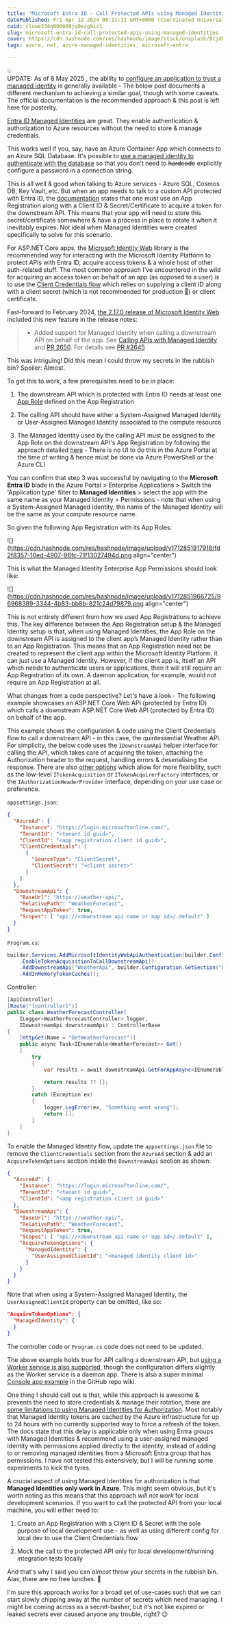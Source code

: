```yaml
---
title: "Microsoft Entra ID - Call Protected APIs using Managed Identities"
datePublished: Fri Apr 12 2024 08:11:32 GMT+0000 (Coordinated Universal Time)
cuid: cluwe334g000609jq0ezg9iz1
slug: microsoft-entra-id-call-protected-apis-using-managed-identities
cover: https://cdn.hashnode.com/res/hashnode/image/stock/unsplash/BcjdbyKWquw/upload/8b5191877852342b0a22f30382df5d3f.jpeg
tags: azure, net, azure-managed-identities, microsoft-entra

---
```


<div data-node-type="callout">
<div data-node-type="callout-emoji">💡</div>
<div data-node-type="callout-text">UPDATE: As of 8 May 2025 , the ability to <a target="_self" rel="noopener noreferrer nofollow" href="https://learn.microsoft.com/en-us/entra/workload-id/workload-identity-federation-config-app-trust-managed-identity?tabs=microsoft-entra-admin-center" style="pointer-events: none">configure an application to trust a managed identity</a> is generally available - The below post documents a different mechanism to achieving a similar goal, though with some caveats. The official documentation is the recommended approach &amp; this post is left here for posterity.</div>
</div>

[Entra ID Managed Identities](https://learn.microsoft.com/en-us/entra/identity/managed-identities-azure-resources/overview) are great. They enable authentication & authorization to Azure resources without the need to store & manage credentials.

This works well if you, say, have an Azure Container App which connects to an Azure SQL Database. It's possible to [use a managed identity to authenticate with the database](https://learn.microsoft.com/en-us/entra/identity/managed-identities-azure-resources/tutorial-windows-vm-access-sql) so that you don't need to <s>hardcode</s> explicitly configure a password in a connection string.

This is all well & good when talking to Azure services - Azure SQL, Cosmos DB, Key Vault, etc. But when an app needs to talk to a custom API protected with Entra ID, the [documentation](https://learn.microsoft.com/en-us/entra/identity-platform/scenario-web-api-call-api-app-registration#add-a-client-secret-or-certificate) states that one must use an App Registration along with a Client ID & Secret/Certificate to acquire a token for the downstream API. This means that your app will need to store this secret/certificate somewhere & have a process in place to rotate it when it inevitably expires. Not ideal when Managed Identities were created specifically to solve for this scenario.

For ASP.NET Core apps, the [Microsoft Identity Web](https://github.com/AzureAD/microsoft-identity-web) library is the recommended way for interacting with the Microsoft Identity Platform to protect APIs with Entra ID, acquire access tokens & a whole host of other auth-related stuff. The most common approach I've encountered in the wild for acquiring an access token on behalf of an app (as opposed to a user) is to use the [Client Credentials flow](https://learn.microsoft.com/en-us/entra/identity-platform/v2-oauth2-client-creds-grant-flow) which relies on supplying a client ID along with a client secret (which is not recommended for production 🤫) or client certificate.

Fast-forward to February 2024, [the 2.17.0 release of Microsoft Identity Web](https://github.com/AzureAD/microsoft-identity-web/releases/tag/2.17.0) included this new feature in the release notes:

> * Added support for Managed identity when calling a downstream API on behalf of the app. See [Calling APIs with Managed Identity](https://github.com/AzureAD/microsoft-identity-web/wiki/calling-apis-with-managed-identity) and [PR 2650](https://github.com/AzureAD/microsoft-identity-web/pull/2650). For details see [PR #2645](https://github.com/AzureAD/microsoft-identity-web/issues/2645)
>     

This was intriguing! Did this mean I could throw my secrets in the rubbish bin? Spoiler: Almost.

To get this to work, a few prerequisites need to be in place:

1. The downstream API which is protected with Entra ID needs at least one [App Role](https://learn.microsoft.com/en-us/entra/identity-platform/howto-add-app-roles-in-apps) defined on the App Registration
    
2. The calling API should have either a System-Assigned Managed Identity or User-Assigned Managed Identity associated to the compute resource
    
3. The Managed Identity used by the calling API must be assigned to the App Role on the downstream API's App Registration by following the approach detailed [here](https://learn.microsoft.com/en-us/entra/identity/managed-identities-azure-resources/how-to-assign-app-role-managed-identity-cli) - There is no UI to do this in the Azure Portal at the time of writing & hence must be done via Azure PowerShell or the Azure CLI
    

You can confirm that step 3 was successful by navigating to the **Microsoft Entra ID** blade in the Azure Portal &gt; Enterprise Applications &gt; Switch the 'Application type' filter to **Managed Identities** &gt; select the app with the same name as your Managed Identity &gt; Permissions - note that when using a System-Assigned Managed Identity, the name of the Managed Identity will be the same as your compute resource name.

So given the following App Registration with its App Roles:

![](https://cdn.hashnode.com/res/hashnode/image/upload/v1712851917918/fd2f8357-10ed-4907-96fc-71f13027494d.png align="center")

This is what the Managed Identity Enterprise App Permissions should look like:

![](https://cdn.hashnode.com/res/hashnode/image/upload/v1712851966725/96968389-3344-4b83-bb8b-821c24d79879.png align="center")

This is not entirely different from how we used App Registrations to achieve this. The key difference between the App Registration setup & the Managed Identity setup is that, when using Managed Identities, the App Role on the downstream API is assigned to the client app’s Managed Identity rather than to an App Registration. This means that an App Registration need not be created to represent the client app within the Microsoft Identity Platform, it can just use a Managed Identity. However, if the client app is, itself an API which needs to authenticate users or applications, then it will still require an App Registration of its own. A daemon application, for example, would not require an App Registration at all.

What changes from a code perspective? Let's have a look - The following example showcases an ASP.NET Core Web API (protected by Entra ID) which calls a downstream ASP.NET Core Web API (protected by Entra ID) on behalf of the app.

This example shows the configuration & code using the Client Credentials flow to call a downstream API - in this case, the quintessential Weather API. For simplicity, the below code uses the `IDownstreamApi` helper interface for calling the API, which takes care of acquiring the token, attaching the Authorization header to the request, handling errors & deserialising the response. There are also [other options](https://learn.microsoft.com/en-us/entra/identity-platform/scenario-web-api-call-api-call-api?tabs=aspnetcore) which allow for more flexibility, such as the low-level `ITokenAcquisition` or `ITokenAcquirerFactory` interfaces, or the `IAuthorizationHeaderProvider` interface, depending on your use case or preference.

`appsettings.json`:

```json
{
  "AzureAd": {
    "Instance": "https://login.microsoftonline.com/",
    "TenantId": "<tenant id guid>",
    "ClientId": "<app registration client id guid>",
    "ClientCredentials": [
      {
        "SourceType": "ClientSecret",
        "ClientSecret": "<client secret>"
      }
    ]
  },
  "DownstreamApi": {
    "BaseUrl": "https://weather-api/",
    "RelativePath": "WeatherForecast",
    "RequestAppToken": true,
    "Scopes": [ "api://<downstream api name or app id>/.default" ]
  }
}
```

`Program.cs`:

```csharp
builder.Services.AddMicrosoftIdentityWebApiAuthentication(builder.Configuration)
    .EnableTokenAcquisitionToCallDownstreamApi()
    .AddDownstreamApi("WeatherApi", builder.Configuration.GetSection("DownstreamApi"))
    .AddInMemoryTokenCaches();
```

Controller:

```csharp
[ApiController]
[Route("[controller]")]
public class WeatherForecastController(
    ILogger<WeatherForecastController> logger,
    IDownstreamApi downstreamApi) : ControllerBase
{
    [HttpGet(Name = "GetWeatherForecast")]
    public async Task<IEnumerable<WeatherForecast>> Get()
    {
        try
        {
            var results = await downstreamApi.GetForAppAsync<IEnumerable<WeatherForecast>>("WeatherApi");

            return results ?? [];
        }
        catch (Exception ex)
        {
            logger.LogError(ex, "Something went wrong");
            return [];
        }
    }
}
```

To enable the Managed Identity flow, update the `appsettings.json` file to remove the `ClientCredentials` section from the `AzureAd` section & add an `AcquireTokenOptions` section inside the `DownstreamApi` section as shown:

```json
{
  "AzureAd": {
    "Instance": "https://login.microsoftonline.com/",
    "TenantId": "<tenant id guid>",
    "ClientId": "<app registration client id guid>"
  },
  "DownstreamApi": {
    "BaseUrl": "https://weather-api/",
    "RelativePath": "WeatherForecast",
    "RequestAppToken": true,
    "Scopes": [ "api://<downstream api name or app id>/.default" ],
    "AcquireTokenOptions": {
      "ManagedIdentity": {
        "UserAssignedClientId": "<managed identity client id>"
      }
    }
  }
}
```

Note that when using a System-Assigned Managed Identity, the `UserAssignedClientId` property can be omitted, like so:

```json
"AcquireTokenOptions": {
  "ManagedIdentity": {
  }
}
```

The controller code or `Program.cs` code does not need to be updated.

The above example holds true for API calling a downstream API, but [using a Worker service is also supported](https://github.com/AzureAD/microsoft-identity-web/wiki/worker%E2%80%90app%E2%80%90calling%E2%80%90downstream%E2%80%90apis), though the configuration differs slightly as the Worker service is a daemon app. There is also a super minimal [Console app example](https://github.com/AzureAD/microsoft-identity-web/wiki/calling-apis-with-managed-identity#daemon-app-example-with-managed-identity) in the GitHub repo wiki.

One thing I should call out is that, while this approach is awesome & prevents the need to store credentials & manage their rotation, there are [some limitations to using Managed Identities for Authorization](https://learn.microsoft.com/en-us/entra/identity/managed-identities-azure-resources/managed-identity-best-practice-recommendations#limitation-of-using-managed-identities-for-authorization). Most notably that Managed Identity tokens are cached by the Azure infrastructure for up to 24 hours with no currently supported way to force a refresh of the token. The docs state that this delay is applicable only when using Entra groups with Managed Identities & recommend using a user-assigned managed identity with permissions applied directly to the identity, instead of adding to or removing managed identities from a Microsoft Entra group that has permissions. I have not tested this extensively, but I will be running some experiments to kick the tyres.

A crucial aspect of using Managed Identities for authorization is that **Managed Identities only work in Azure**. This might seem obvious, but it's worth noting as this means that this approach *will not work* for local development scenarios. If you want to call the protected API from your local machine, you will either need to:

1. Create an App Registration with a Client ID & Secret with the sole purpose of local development use - as well as using different config for local dev to use the Client Credentials flow
    
2. Mock the call to the protected API only for local development/running integration tests locally
    

And that's why I said you can *almost* throw your secrets in the rubbish bin. Alas, there are no free lunches. 🙂

I'm sure this approach works for a broad set of use-cases such that we can start slowly chipping away at the number of secrets which need managing. I might be coming across as a secret-basher, but it's not like expired or leaked secrets ever caused anyone any trouble, right? 😉